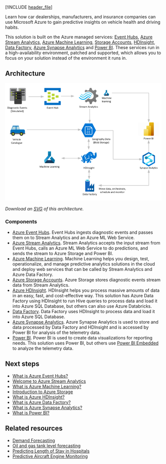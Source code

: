 [!INCLUDE [header_file](../../../includes/sol-idea-header.md)]

Learn how car dealerships, manufacturers, and insurance companies can use Microsoft Azure to gain predictive insights on vehicle health and driving habits.

This solution is built on the Azure managed services: [Event Hubs](https://azure.microsoft.com/services/event-hubs), [Azure Stream Analytics](https://azure.microsoft.com/services/stream-analytics), [Azure Machine Learning](https://azure.microsoft.com/services/machine-learning), [Storage Accounts](https://azure.microsoft.com/services/storage), [HDInsight](https://azure.microsoft.com/services/hdinsight), [Data Factory](https://azure.microsoft.com/services/data-factory), [Azure Synapse Analytics](https://azure.microsoft.com/services/synapse-analytics/) and [Power BI](https://powerbi.microsoft.com). These services run in a high-availability environment, patched and supported, which allows you to focus on your solution instead of the environment it runs in.

## Architecture

![Architecture Diagram](../media/predictive-insights-with-vehicle-telematics.png)

*Download an [SVG](../media/predictive-insights-with-vehicle-telematics.svg) of this architecture.*

### Components

* [Azure Event Hubs](https://azure.microsoft.com/services/event-hubs). Event Hubs ingests diagnostic events and passes them on to Stream Analytics and an Azure ML Web Service.
* [Azure Stream Analytics](https://azure.microsoft.com/services/stream-analytics). Stream Analytics accepts the input stream from Event Hubs, calls an Azure ML Web Service to do predictions, and sends the stream to Azure Storage and Power BI.
* [Azure Machine Learning](https://azure.microsoft.com/free/machine-learning). Machine Learning helps you design, test, operationalize, and manage predictive analytics solutions in the cloud and deploy web services that can be called by Stream Analytics and Azure Data Factory.
* [Azure Storage Accounts](https://azure.microsoft.com/free/storage). Azure Storage stores diagnostic events stream data from Stream Analytics.
* [Azure HDInsight](https://azure.microsoft.com/free/hdinsight). HDInsight helps you process massive amounts of data in an easy, fast, and cost-effective way. This solution has Azure Data Factory using HDInsight to run Hive queries to process data and load it into Azure SQL Database, but others can also use Azure Databricks.
* [Data Factory](https://azure.microsoft.com/services/data-factory). Data Factory uses HDInsight to process data and load it into Azure SQL Database.
* [Azure Synapse Analytics](https://azure.microsoft.com/services/synapse-analytics). Azure Synapse Analytics is used to store and data processed by Data Factory and HDInsight and is accessed by Power BI for analysis of the telemetry data.
* [Power BI](https://powerbi.microsoft.com). Power BI is used to create data visualizations for reporting needs. This solution uses Power BI, but others use [Power BI Embedded](https://azure.microsoft.com/services/power-bi-embedded/) to analyze the telemetry data.

## Next steps

* [What is Azure Event Hubs?](/azure/event-hubs/event-hubs-about)
* [Welcome to Azure Stream Analytics](/azure/stream-analytics/stream-analytics-introduction)
* [What is Azure Machine Learning?](/azure/machine-learning/overview-what-is-azure-ml)
* [Introduction to Azure Storage](/azure/storage/common/storage-introduction)
* [What is Azure HDInsight?](/azure/hdinsight/hdinsight-overview)
* [What is Azure Data Factory?](/azure/data-factory/introduction)
* [What is Azure Synapse Analytics?](/azure/synapse-analytics/overview-what-is)
* [What is Power BI?](/power-bi/fundamentals/power-bi-overview)

## Related resources

* [Demand Forecasting](./demand-forecasting.yml)
* [Oil and gas tank level forecasting](./oil-and-gas-tank-level-forecasting.yml)
* [Predicting Length of Stay in Hospitals](./predicting-length-of-stay-in-hospitals.yml)
* [Predictive Aircraft Engine Monitoring](./aircraft-engine-monitoring-for-predictive-maintenance-in-aerospace.yml)
